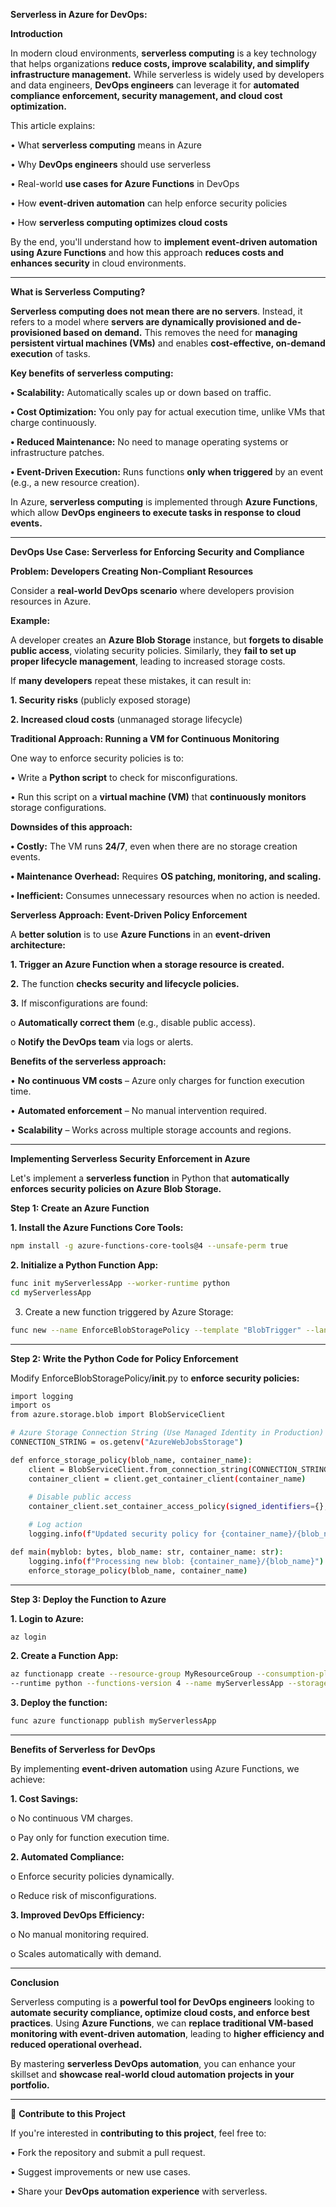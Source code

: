 **Serverless in Azure for DevOps:**

**Introduction**

In modern cloud environments, **serverless computing** is a key technology that helps organizations **reduce costs, improve scalability, and simplify infrastructure management.** While serverless is widely used by developers and data engineers, **DevOps engineers** can leverage it for **automated compliance enforcement, security management, and cloud cost optimization.**

This article explains:

•	What **serverless computing** means in Azure

•	Why **DevOps engineers** should use serverless

•	Real-world **use cases for Azure Functions** in DevOps

•	How **event-driven automation** can help enforce security policies

•	How **serverless computing optimizes cloud costs**

By the end, you'll understand how to **implement event-driven automation using Azure Functions** and how this approach **reduces costs and enhances security** in cloud environments.

---

**What is Serverless Computing?**

**Serverless computing does not mean there are no servers**. Instead, it refers to a model where **servers are dynamically provisioned and de-provisioned based on demand.** This removes the need for **managing persistent virtual machines (VMs)** and enables **cost-effective, on-demand execution** of tasks.

**Key benefits of serverless computing:**

**•	Scalability:** Automatically scales up or down based on traffic.

**•	Cost Optimization:** You only pay for actual execution time, unlike VMs that charge continuously.

**•	Reduced Maintenance:** No need to manage operating systems or infrastructure patches.

**•	Event-Driven Execution:** Runs functions **only when triggered** by an event (e.g., a new resource creation).

In Azure, **serverless computing** is implemented through **Azure Functions**, which allow **DevOps engineers to execute tasks in response to cloud events.**

---

**DevOps Use Case: Serverless for Enforcing Security and Compliance**

**Problem: Developers Creating Non-Compliant Resources**

Consider a **real-world DevOps scenario** where developers provision resources in Azure.

**Example:**

A developer creates an **Azure Blob Storage** instance, but **forgets to disable public access**, violating security policies. Similarly, they **fail to set up proper lifecycle management**, leading to increased storage costs.

If **many developers** repeat these mistakes, it can result in:

**1.	Security risks** (publicly exposed storage)

**2.	Increased cloud costs** (unmanaged storage lifecycle)

**Traditional Approach: Running a VM for Continuous Monitoring**

One way to enforce security policies is to:

•	Write a **Python script** to check for misconfigurations.

•	Run this script on a **virtual machine (VM)** that **continuously monitors** storage configurations.

**Downsides of this approach:**

**•	Costly:** The VM runs **24/7**, even when there are no storage creation events.

**•	Maintenance Overhead:** Requires **OS patching, monitoring, and scaling.**

**•	Inefficient:** Consumes unnecessary resources when no action is needed.

**Serverless Approach: Event-Driven Policy Enforcement**

A **better solution** is to use **Azure Functions** in an **event-driven architecture:**

**1.	Trigger an Azure Function when a storage resource is created.**

**2.**	The function **checks security and lifecycle policies.**

**3.**	If misconfigurations are found:

o	**Automatically correct them** (e.g., disable public access).

o	**Notify the DevOps team** via logs or alerts.

**Benefits of the serverless approach:**

•	**No continuous VM costs** – Azure only charges for function execution time.

•	**Automated enforcement** – No manual intervention required.

•	**Scalability** – Works across multiple storage accounts and regions.

---

**Implementing Serverless Security Enforcement in Azure**

Let's implement a **serverless function** in Python that **automatically enforces security policies on Azure Blob Storage.**

**Step 1: Create an Azure Function**

**1.	Install the Azure Functions Core Tools:**

```sh
npm install -g azure-functions-core-tools@4 --unsafe-perm true
```

**2.	Initialize a Python Function App:**

```sh
func init myServerlessApp --worker-runtime python
cd myServerlessApp
```

3.	Create a new function triggered by Azure Storage:

```sh
func new --name EnforceBlobStoragePolicy --template "BlobTrigger" --language python
```

---

**Step 2: Write the Python Code for Policy Enforcement**

Modify EnforceBlobStoragePolicy/__init__.py to **enforce security policies:**

```sh
import logging
import os
from azure.storage.blob import BlobServiceClient

# Azure Storage Connection String (Use Managed Identity in Production)
CONNECTION_STRING = os.getenv("AzureWebJobsStorage")

def enforce_storage_policy(blob_name, container_name):
    client = BlobServiceClient.from_connection_string(CONNECTION_STRING)
    container_client = client.get_container_client(container_name)
    
    # Disable public access
    container_client.set_container_access_policy(signed_identifiers={}, public_access=None)

    # Log action
    logging.info(f"Updated security policy for {container_name}/{blob_name}")

def main(myblob: bytes, blob_name: str, container_name: str):
    logging.info(f"Processing new blob: {container_name}/{blob_name}")
    enforce_storage_policy(blob_name, container_name)
```

---

**Step 3: Deploy the Function to Azure**

**1.	Login to Azure:**

```sh
az login
```

**2.	Create a Function App:**

```sh
az functionapp create --resource-group MyResourceGroup --consumption-plan-location eastus \
--runtime python --functions-version 4 --name myServerlessApp --storage-account mystorageaccount
```

**3.	Deploy the function:**

```sh
func azure functionapp publish myServerlessApp
```

---

**Benefits of Serverless for DevOps**

By implementing **event-driven automation** using Azure Functions, we achieve:

**1.	Cost Savings:**

o	No continuous VM charges.

o	Pay only for function execution time.

**2.	Automated Compliance:**

o	Enforce security policies dynamically.

o	Reduce risk of misconfigurations.

**3.	Improved DevOps Efficiency:**

o	No manual monitoring required.

o	Scales automatically with demand.

---

**Conclusion**

Serverless computing is a **powerful tool for DevOps engineers** looking to **automate security compliance, optimize cloud costs, and enforce best practices**. Using **Azure Functions**, we can **replace traditional VM-based monitoring with event-driven automation**, leading to **higher efficiency and reduced operational overhead.**

By mastering **serverless DevOps automation**, you can enhance your skillset and **showcase real-world cloud automation projects in your portfolio.**

---

🚀 **Contribute to this Project**

If you're interested in **contributing to this project**, feel free to:

•	Fork the repository and submit a pull request.

•	Suggest improvements or new use cases.

•	Share your **DevOps automation experience** with serverless.

